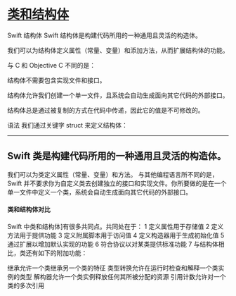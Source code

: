 # [类和结构体](https://github.com/yytmzys/blog/issues/5)

Swift 结构体
Swift 结构体是构建代码所用的一种通用且灵活的构造体。

我们可以为结构体定义属性（常量、变量）和添加方法，从而扩展结构体的功能。

与 C 和 Objective C 不同的是：

结构体不需要包含实现文件和接口。

结构体允许我们创建一个单一文件，且系统会自动生成面向其它代码的外部接口。

结构体总是通过被复制的方式在代码中传递，因此它的值是不可修改的。

语法
我们通过关键字 struct 来定义结构体：




---

Swift 类是构建代码所用的一种通用且灵活的构造体。
-----
我们可以为类定义属性（常量、变量）和方法。
与其他编程语言所不同的是，Swift 并不要求你为自定义类去创建独立的接口和实现文件。你所要做的是在一个单一文件中定义一个类，系统会自动生成面向其它代码的外部接口。

#### 类和结构体对比
Swift 中类和结构体]有很多共同点。共同处在于：
1 定义属性用于存储值
2 定义方法用于提供功能
3 定义附属脚本用于访问值
4 定义构造器用于生成初始化值
5 通过扩展以增加默认实现的功能
6 符合协议以对某类提供标准功能
7 与结构体相比，类还有如下的附加功能：

继承允许一个类继承另一个类的特征
类型转换允许在运行时检查和解释一个类实例的类型
解构器允许一个类实例释放任何其所被分配的资源
引用计数允许对一个类的多次引用

